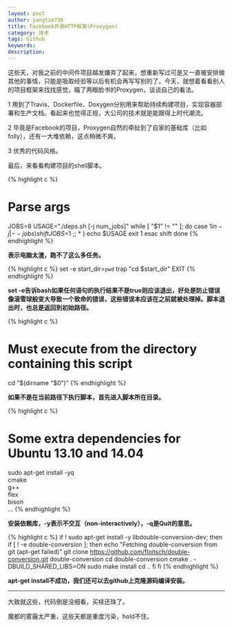 ```yaml
---
layout: post
author: yangtze736
title: Facebook开源HTTP框架(Proxygen)
category: 技术
tags: Github
keywords: 
description: 
---
```


这些天，对我之前的中间件项目越发嫌弃了起来，想重新写过可是又一直被安排做其他的事情，只能是吸取经验等以后有机会再写写别的了。今天，就想着看看别人的项目框架来找找感觉，瞄了两眼脸书的Proxygen，谈谈自己的看法。

1 用到了Travis、Dockerfile、Doxygen分别用来帮助持续构建项目，实现容器部署和生产文档。看起来也觉得正规，大公司的技术就是能跟得上时代潮流。

2 毕竟是Facebook的项目，Proxygen自然的牵扯到了自家的基础库（比如folly），还有一大堆依赖，这点稍微不爽。

3 优秀的代码风格。

最后，来看看构建项目的shell脚本。

<!-- more -->

{% highlight c %}
# Parse args
JOBS=8
USAGE="./deps.sh [-j num_jobs]"
while [ "$1" != "" ]; do
  case $1 in
    -j | --jobs ) shift
                  JOBS=$1
                  ;;
    * )           echo $USAGE
                  exit 1
esac
shift
done
{% endhighlight %}

**表示电脑太渣，跑不了这么多任务。**

{% highlight c %}
set -e
start_dir=`pwd`
trap "cd $start_dir" EXIT
{% endhighlight %}

**set -e告诉bash如果任何语句的执行结果不是true则应该退出，好处是防止错误像滚雪球般变大导致一个致命的错误，这些错误本应该在之前就被处理掉。脚本退出时，也总是返回到初始路径。**

{% highlight c %}
# Must execute from the directory containing this script
cd "$(dirname "$0")"
{% endhighlight %}

**如果不是在当前路径下执行脚本，首先进入脚本所在目录。**

{% highlight c %}
# Some extra dependencies for Ubuntu 13.10 and 14.04
sudo apt-get install -yq \
	cmake \
	g++ \
	flex \
	bison \
	...
{% endhighlight %}

**安装依赖库，-y表示不交互（non-interactively），-q是Quit的意思。**

{% highlight c %}
if  ! sudo apt-get install -y libdouble-conversion-dev;
then
	if [ ! -e double-conversion ]; then
		echo "Fetching double-conversion from git (apt-get failed)"
		git clone https://github.com/floitsch/double-conversion.git double-conversion
		cd double-conversion
		cmake . -DBUILD_SHARED_LIBS=ON
		sudo make install
		cd ..
	fi
fi
{% endhighlight %}

**apt-get install不成功，我们还可以去github上克隆源码编译安装。**

------

大致就这些，代码倒是没细看，买椟还珠了。

魔都的雾霾太严重，这些天都是重度污染，hold不住。

